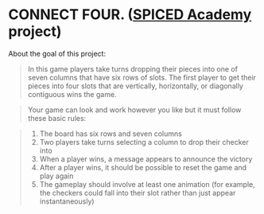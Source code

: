 # CONNECT FOUR. ([SPICED Academy](https://www.spiced-academy.com/) project)

About the goal of this project:

> In this game players take turns dropping their pieces into one of seven columns that have six rows of slots. The first player to get their pieces into four slots that are vertically, horizontally, or diagonally contiguous wins the game.

> Your game can look and work however you like but it must follow these basic rules:

> 1. The board has six rows and seven columns
> 2. Two players take turns selecting a column to drop their checker into
> 3. When a player wins, a message appears to announce the victory
> 4. After a player wins, it should be possible to reset the game and play again
> 5. The gameplay should involve at least one animation (for example, the checkers could fall into their slot rather than just appear instantaneously)
